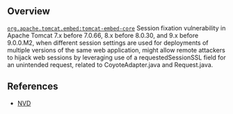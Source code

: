 ## Overview
[`org.apache.tomcat.embed:tomcat-embed-core`](http://search.maven.org/#search%7Cga%7C1%7Ca%3A%22tomcat-embed-core%22)
Session fixation vulnerability in Apache Tomcat 7.x before 7.0.66, 8.x before 8.0.30, and 9.x before 9.0.0.M2, when different session settings are used for deployments of multiple versions of the same web application, might allow remote attackers to hijack web sessions by leveraging use of a requestedSessionSSL field for an unintended request, related to CoyoteAdapter.java and Request.java.

## References
- [NVD](https://web.nvd.nist.gov/view/vuln/detail?vulnId=CVE-2015-5346)